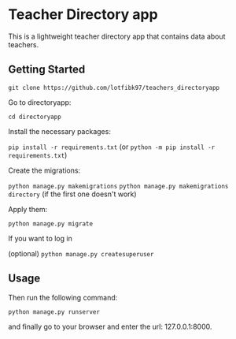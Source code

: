 # Teacher Directory app
This is a lightweight teacher directory app that contains data about teachers.



## Getting Started

	git clone https://github.com/lotfibk97/teachers_directoryapp
  
  Go to directoryapp:
  
  ```cd directoryapp```
  
  Install the necessary packages:
  
  ```pip install -r requirements.txt``` (or ```python -m pip install -r requirements.txt```)
  
  Create the migrations:
  
  ```python manage.py makemigrations``` ```python manage.py makemigrations directory``` (if the first one doesn't work)
  
  Apply them:
  
  ```python manage.py migrate```
  
  If you want to log in
  
  (optional) ```python manage.py createsuperuser```
  
## Usage

Then run the following command:

```python manage.py runserver ```
    
and finally go to your browser and enter the url: 127.0.0.1:8000.    
